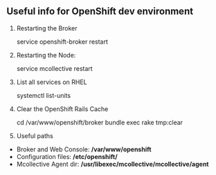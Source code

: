 ## Useful info for OpenShift dev environment ##

1. Restarting the Broker

    service openshift-broker restart

2. Restarting the Node:

    service mcollective restart

3. List all services on RHEL

    systemctl list-units

4. Clear the OpenShift Rails Cache

    cd /var/www/openshift/broker
    bundle exec rake tmp:clear

5. Useful paths
 - Broker and Web Console: **/var/www/openshift**
 - Configuration files: **/etc/openshift/**
 - Mcollective Agent dir: **/usr/libexec/mcollective/mcollective/agent**